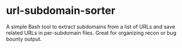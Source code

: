 # url-subdomain-sorter
A simple Bash tool to extract subdomains from a list of URLs and save related URLs in per-subdomain files. Great for organizing recon or bug bounty output.
